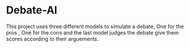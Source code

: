 # Debate-AI
This project uses three different models to simulate a debate, One for the pros , One for the cons and the last model judges the debate give them scores according to their arguements.
